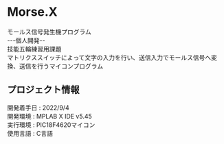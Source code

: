 # Morse.X
モールス信号発生機プログラム  
---個人開発--  
技能五輪練習用課題  
マトリクススイッチによって文字の入力を行い、送信入力でモールス信号へ変換、送信を行うマイコンプログラム

## プロジェクト情報  
開発着手日 : 2022/9/4    
開発環境 : MPLAB X IDE v5.45  
実行環境 : PIC18F4620マイコン  
使用言語 : C言語